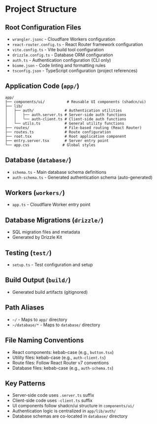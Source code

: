 # Project Structure

## Root Configuration Files
- `wrangler.jsonc` - Cloudflare Workers configuration
- `react-router.config.ts` - React Router framework configuration
- `vite.config.ts` - Vite build tool configuration
- `drizzle.config.ts` - Database ORM configuration
- `auth.ts` - Authentication configuration (CLI only)
- `biome.json` - Code linting and formatting rules
- `tsconfig.json` - TypeScript configuration (project references)

## Application Code (`app/`)
```
app/
├── components/ui/          # Reusable UI components (shadcn/ui)
├── lib/
│   ├── auth/              # Authentication utilities
│   │   ├── auth.server.ts # Server-side auth functions
│   │   └── auth-client.ts # Client-side auth functions
│   └── utils.ts           # General utility functions
├── routes/                # File-based routing (React Router)
├── routes.ts              # Route configuration
├── root.tsx               # Root application component
├── entry.server.tsx       # Server entry point
└── app.css               # Global styles
```

## Database (`database/`)
- `schema.ts` - Main database schema definitions
- `auth-schema.ts` - Generated authentication schema (auto-generated)

## Workers (`workers/`)
- `app.ts` - Cloudflare Worker entry point

## Database Migrations (`drizzle/`)
- SQL migration files and metadata
- Generated by Drizzle Kit

## Testing (`test/`)
- `setup.ts` - Test configuration and setup

## Build Output (`build/`)
- Generated build artifacts (gitignored)

## Path Aliases
- `~/` - Maps to `app/` directory
- `~/database/*` - Maps to `database/` directory

## File Naming Conventions
- React components: kebab-case (e.g., `button.tsx`)
- Utility files: kebab-case (e.g., `auth-client.ts`)
- Route files: Follow React Router v7 conventions
- Database files: kebab-case (e.g., `auth-schema.ts`)

## Key Patterns
- Server-side code uses `.server.ts` suffix
- Client-side code uses `-client.ts` suffix
- UI components follow shadcn/ui structure in `components/ui/`
- Authentication logic is centralized in `app/lib/auth/`
- Database schemas are co-located in `database/` directory